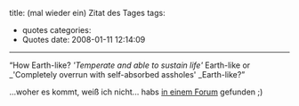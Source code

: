title: (mal wieder ein) Zitat des Tages
tags:
  - quotes
categories:
  - Quotes
date: 2008-01-11 12:14:09
---

“How Earth-like? _'Temperate and able to sustain life'_ Earth-like or _'Completely overrun with self-absorbed assholes' _Earth-like?”

...woher es kommt, weiß ich nicht... habs [in einem Forum](http://www.entropiaforum.com/forums/members/yirrk.html "EntropiaForum.com") gefunden ;)
